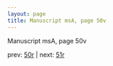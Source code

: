 ```yaml
---
layout: page
title: Manuscript msA, page 50v
---
```


Manuscript msA, page 50v

prev:  [50r](../50r) | next:  [51r](../51r)